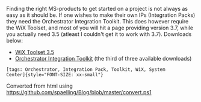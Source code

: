 ﻿Finding the right MS-products to get started on a project is not always
as easy as it should be. If one wishes to make their own IPs
(Integration Packs) they need the Orchestrator Integration Toolkit. This
does however require the WiX Toolset, and most of you will hit a page
providing version 3.7, while you actually need 3.5 (atleast I couldn\'t
get it to work with 3.7). Downloads below:

-   [WiX Toolset 3.5](http://wix.codeplex.com/releases/view/60102)
-   [Orchestrator Integration
    Toolkit](http://www.microsoft.com/en-us/download/details.aspx?id=28725) (the
    third of three available downloads)
```
[tags: Orchestrator, Integration Pack, Toolkit, WiX, System
Center]{style="FONT-SIZE: xx-small"}
```

Converted from html using https://github.com/spaelling/Blog/blob/master/convert.ps1 

